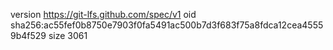 version https://git-lfs.github.com/spec/v1
oid sha256:ac55fef0b8750e7903f0fa5491ac500b7d3f683f75a8fdca12cea45559b4f529
size 3061
